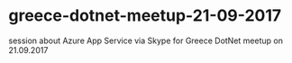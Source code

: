 # greece-dotnet-meetup-21-09-2017
session about Azure App Service via Skype for Greece DotNet meetup on 21.09.2017
